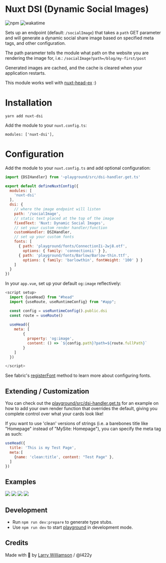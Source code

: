 # Nuxt DSI (Dynamic Social Images)
![npm](https://img.shields.io/npm/dt/nuxt-dsi) ![wakatime](https://wakatime.com/badge/user/018b859f-13fa-41e2-9883-185549942dff/project/018b9acc-1385-4fae-8310-a2821ada71f2.svg)

Sets up an endpoint (default: `/socialImage`) that takes a `path` GET parameter and will generate a dynamic social share image based on specified meta tags, and other configuration.

The path parameter tells the module what path on the website you are rendering the image for, i.e.:
`/socialImage?path=/blog/my-first/post`

Generated images are cached, and the cache is cleared when your application restarts.

This module works well with [nuxt-head-ex](https://www.npmjs.com/package/nuxt-head-ex) :)

# Installation
```shell
yarn add nuxt-dsi
```
Add the module to your `nuxt.config.ts`:
```
modules: ['nuxt-dsi'],
```

# Configuration

Add the module to your `nuxt.config.ts` and add optional configuration:
```js
import {DSIHandler} from '~playground/src/dsi-handler.get.ts'

export default defineNuxtConfig({
  modules: [
    'nuxt-dsi'
  ],
  dsi: {
    // where the image endpoint will listen
    path: '/socialImage',
    // static text placed at the top of the image
    fixedText: 'Nuxt: Dynamic Social Images',
    // set your custom render handler/function
    customHandler: DSIHandler,
    // set up your custom fonts
    fonts: [
      { path: 'playground/fonts/ConnectionIi-2wj8.otf', 
        options: { family: 'connectionii' } },
      { path: 'playground/fonts/Barlow/Barlow-thin.ttf', 
        options: { family: 'barlowthin', fontWeight: '100' } }
    ]
  }
})
```

In your `app.vue`, set up your default `og:image` reflectively:
```js
<script setup>
  import {useHead} from "#head"
  import {useRoute, useRuntimeConfig} from "#app";

  const config = useRuntimeConfig().public.dsi
  const route = useRoute()
  
  useHead({
    meta: [
        {
          property: 'og:image',
          content: () => `${config.path}?path=${route.fullPath}`
        }
    ]
  })

</script>

```

See fabric's [registerFont](http://fabricjs.com/fabric-intro-part-4#custom-fonts) method to learn more about configuring fonts.


## Extending / Customization
You can check out the [playground/src/dsi-handler.get.ts](./playground/src/dsi-handler.get.ts) for an example on how to add your own render function that overrides the default, giving you complete control over what your cards look like!

If you want to use 'clean' versions of strings (i.e. a barebones title like "Homepage" instead of "MySite: Homepage"), you can specify the meta tag as such:
```js
useHead({
  title: 'This is my Test Page',
  meta:[
    {name: 'clean:title', content: "Test Page" },
  ]
})
```
## Examples

<img src="https://l422y.com/socialImage.jpg?path=/projects/personal/kointel-bsc-wallet-tracker">
<img src="https://l422y.com/socialImage.jpg?path=/">
<img src="https://l422y.com/socialImage.jpg?path=/blog">
<img src="https://l422y.com/socialImage.jpg?path=/blog/reverse-clamp">

## Development

- Run `npm run dev:prepare` to generate type stubs.
- Use `npm run dev` to start [playground](./playground) in development mode.


## Credits

Made with 💚 by [Larry Williamson](https://l422y.com) / @l422y
